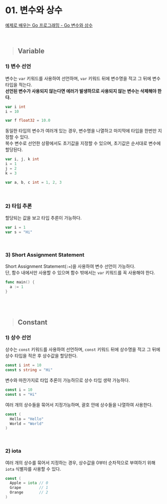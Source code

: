# 01. 변수와 상수

[예제로 배우는 Go 프로그래밍 - Go 변수와 상수](http://golang.site/go/article/4-Go-%EB%B3%80%EC%88%98%EC%99%80-%EC%83%81%EC%88%98)

<br>

> ## Variable

### 1) 변수 선언

변수는 `var` 키워드를 사용하여 선언하며, `var` 키워드 뒤에 변수명을 적고 그 뒤에 변수 타입을 적는다.
<br>
**선언된 변수가 사용되지 않는다면 에러가 발생하므로 사용되지 않는 변수는 삭제해야 한다.**
```go
var i int
i = 10

var f float32 = 10.0
```

동일한 타입의 변수가 여러개 있는 경우, 변수명을 나열하고 마지막에 타입을 한번만 지정할 수 있다.
<br>
복수 변수로 선언한 상황에서도 초기값을 지정할 수 있으며, 초기값은 순서대로 변수에 할당된다.
```go
var i, j, k int
i = 1
j = 2
k = 3

var a, b, c int = 1, 2, 3
```

<br>

### 2) 타입 추론

할당되는 값을 보고 타입 추론이 가능하다.
```go
var i = 1
var s = "Hi"
```

<br>

### 3) Short Assignment Statement

Short Assignment Statement(`:=`)을 사용하여 변수 선언이 가능하다.
<br>
단, 함수 내에서만 사용할 수 있으며 함수 밖에서는 `var` 키워드를 꼭 사용해야 한다.

```go
func main() {
  a := 1
}
```

<br>
<br>

> ## Constant

### 1) 상수 선언

상수는 `const` 키워드를 사용하여 선언하며, `const` 키워드 뒤에 상수명을 적고 그 뒤에 상수 타입을 적은 후 상수값을 할당한다.
```go
const i int = 10
const s string = "Hi"
```
변수와 마찬가지로 타입 추론이 가능하므로 상수 타입 생략 가능하다.
```go
const i = 10
const s = "Hi"
```
여러 개의 상수들을 묶어서 지정가능하며, 괄호 안에 상수들을 나열하여 사용한다.
```go
const (
  Hello = "Hello"
  World = "World"
)
```

<br>

### 2) iota
여러 개의 상수를 묶어서 지정하는 경우, 상수값을 0부터 순차적으로 부여하기 위해 `iota` 식별자를 사용할 수 있다. 
```go
const (
  Apple = iota // 0
  Grape        // 1
  Orange       // 2
)